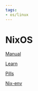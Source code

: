 ```yaml
---
tags:
- os/linux
---
```

# NixOS

[Manual](https://nixos.org/manual/nixos/stable/)

[Learn](https://nixos.org/learn.html)

[Pills](https://nixos.org/guides/nix-pills/)

[Nix-env](https://nixos.wiki/wiki/Nix-env)